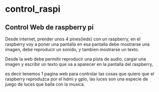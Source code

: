 # control_raspi
Control Web de raspberry pi
----
Desde internet, prender unos 4 pines(leds) con un raspberry, 
en el raspberry voy a poner una pantalla en esa pantalla debe mostrarse una imagen, 
debe reproducir un sonido, y tambien mostrarse un texto.

Desde la web debe permitir reproducir una pista de audio, 
cargar una imagen y escribir un texto que va a aparecer en la pantalla del raspberry, 

es decir tenemos 1 pagina web para controlar las cosas que quiero que el raspberry 
reproduzca por el hdmi y gpio, las luces son una especie de juego de luces que baila con la musica.